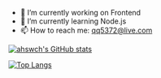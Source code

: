 - 🔭 I’m currently working on Frontend
- 🌱 I’m currently learning Node.js
- 📫 How to reach me: qq5372@live.com

[![ahswch's GitHub stats](https://github-readme-stats.vercel.app/api?username=ahswch&show_icons=true&theme=onedark)](https://github.com/ahswch)

[![Top Langs](https://github-readme-stats.vercel.app/api/top-langs/?username=ahswch&layout=compact&show_icons=true&theme=onedark)](https://github.com/ahswch)
